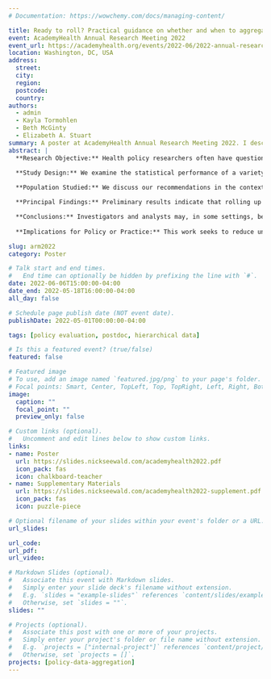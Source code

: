 ```yaml
---
# Documentation: https://wowchemy.com/docs/managing-content/

title: Ready to roll? Practical guidance on whether and when to aggregate data in health policy evaluation
event: AcademyHealth Annual Research Meeting 2022
event_url: https://academyhealth.org/events/2022-06/2022-annual-research-meeting
location: Washington, DC, USA
address:
  street:
  city:
  region: 
  postcode:
  country: 
authors: 
  - admin 
  - Kayla Tormohlen
  - Beth McGinty
  - Elizabeth A. Stuart
summary: A poster at AcademyHealth Annual Research Meeting 2022. I describe a simulation study investigating performance of difference-in-differences methods using hierarchical data for state-level health policy evaluation. 
abstract: |
  **Research Objective:** Health policy researchers often have questions about the effects of state policy on individual-level outcomes collected over multiple time periods. For example, limited evidence suggests that medical cannabis may be an effective substitute for opioids in pain management, which raises a question about the effect of medical cannabis laws on receipt of opioid treatment among individuals with chronic non-cancer pain. This question might be addressed using, for example, a large health insurance claims database which would track individuals’ receipt of such treatment. An open question in this setting is whether the researcher can or should “roll-up” (i.e., aggregate, average, or pool) this individual-level data to the state level when assessing the effects of state policy. Rolling up the data offers a clear computational advantage since it makes the individual-level big data question much smaller. However, existing literature does not sufficiently address whether and when aggregation is disadvantageous due to loss of individual-level information.
  
  **Study Design:** We examine the statistical performance of a variety of common methods in health policy evaluation (two-way fixed effects, difference-in-differences with staggered adoption methods, trial emulation, and marginal structural models) which permit the use of either individual- or aggregate-level data to offer practical guidance on whether and when to roll up.  Our guidance is based on simulation models which allow us to make fair comparisons between analytic methods under a variety of controlled conditions.

  **Population Studied:** We discuss our recommendations in the context of a study designed to assess the effects of state medical cannabis laws on opioid prescribing among patients with chronic non-cancer pain. The study sample consists of individuals 18+ with a chronic non-cancer pain condition who live in a “treated” (i.e., law-enacting) or “comparison” (no law) state and are continuously enrolled in a UnitedHealthcare insurance plan for the 7 years around the treated state's implementation of the law. 

  **Principal Findings:** Preliminary results indicate that rolling up does not yield loss of statistical efficiency in simple settings in which the analysis does not sufficiently take advantage of individual-level data and when standard errors are clustered at the state level. 

  **Conclusions:** Investigators and analysts may, in some settings, be able to roll up individual level data for computational efficiency without meaningful loss of statistical efficiency.
  
  **Implications for Policy or Practice:** This work seeks to reduce uncertainty among investigators and analysts about whether and how to leverage individual-level information in policy evaluation data.

slug: arm2022
category: Poster

# Talk start and end times.
#   End time can optionally be hidden by prefixing the line with `#`.
date: 2022-06-06T15:00:00-04:00
date_end: 2022-05-18T16:00:00-04:00
all_day: false

# Schedule page publish date (NOT event date).
publishDate: 2022-05-01T00:00:00-04:00

tags: [policy evaluation, postdoc, hierarchical data]

# Is this a featured event? (true/false)
featured: false

# Featured image
# To use, add an image named `featured.jpg/png` to your page's folder. 
# Focal points: Smart, Center, TopLeft, Top, TopRight, Left, Right, BottomLeft, Bottom, BottomRight.
image:
  caption: ""
  focal_point: ""
  preview_only: false

# Custom links (optional).
#   Uncomment and edit lines below to show custom links.
links:
- name: Poster
  url: https://slides.nickseewald.com/academyhealth2022.pdf
  icon_pack: fas
  icon: chalkboard-teacher
- name: Supplementary Materials
  url: https://slides.nickseewald.com/academyhealth2022-supplement.pdf
  icon_pack: fas
  icon: puzzle-piece

# Optional filename of your slides within your event's folder or a URL.
url_slides:

url_code:
url_pdf:
url_video:

# Markdown Slides (optional).
#   Associate this event with Markdown slides.
#   Simply enter your slide deck's filename without extension.
#   E.g. `slides = "example-slides"` references `content/slides/example-slides.md`.
#   Otherwise, set `slides = ""`.
slides: ""

# Projects (optional).
#   Associate this post with one or more of your projects.
#   Simply enter your project's folder or file name without extension.
#   E.g. `projects = ["internal-project"]` references `content/project/deep-learning/index.md`.
#   Otherwise, set `projects = []`.
projects: [policy-data-aggregation]
---
```

